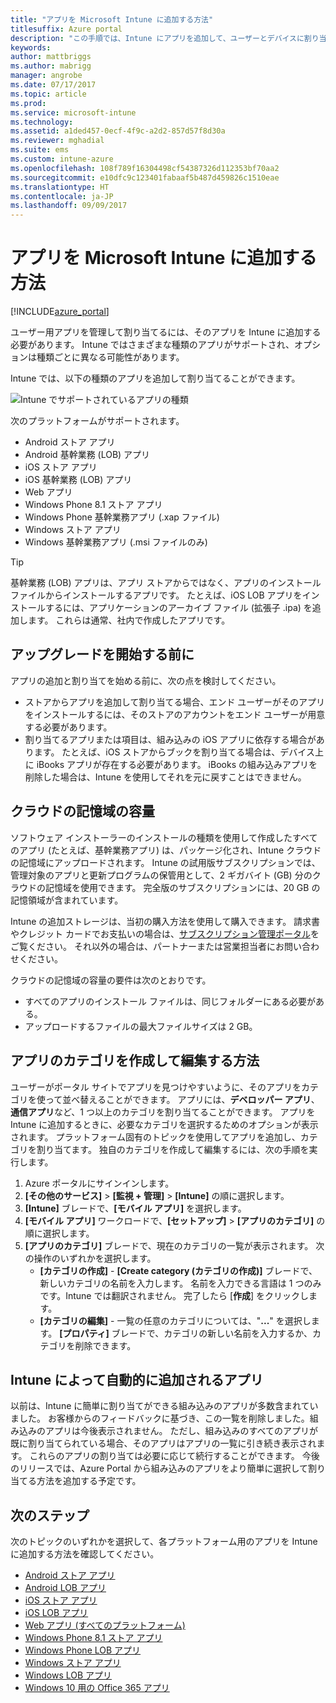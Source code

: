 ```yaml
---
title: "アプリを Microsoft Intune に追加する方法"
titlesuffix: Azure portal
description: "この手順では、Intune にアプリを追加して、ユーザーとデバイスに割り当てられる状態にします。 \""
keywords: 
author: mattbriggs
ms.author: mabrigg
manager: angrobe
ms.date: 07/17/2017
ms.topic: article
ms.prod: 
ms.service: microsoft-intune
ms.technology: 
ms.assetid: a1ded457-0ecf-4f9c-a2d2-857d57f8d30a
ms.reviewer: mghadial
ms.suite: ems
ms.custom: intune-azure
ms.openlocfilehash: 108f789f16304498cf54387326d112353bf70aa2
ms.sourcegitcommit: e10dfc9c123401fabaaf5b487d459826c1510eae
ms.translationtype: HT
ms.contentlocale: ja-JP
ms.lasthandoff: 09/09/2017
---
```

# <a name="how-to-add-an-app-to-microsoft-intune"></a>アプリを Microsoft Intune に追加する方法

[!INCLUDE[azure_portal](./includes/azure_portal.md)]

ユーザー用アプリを管理して割り当てるには、そのアプリを Intune に追加する必要があります。 Intune ではさまざまな種類のアプリがサポートされ、オプションは種類ごとに異なる可能性があります。

Intune では、以下の種類のアプリを追加して割り当てることができます。

![Intune でサポートされているアプリの種類](./media/app-types.png)

次のプラットフォームがサポートされます。

- Android ストア アプリ
- Android 基幹業務 (LOB) アプリ
- iOS ストア アプリ
- iOS 基幹業務 (LOB) アプリ
- Web アプリ
- Windows Phone 8.1 ストア アプリ
- Windows Phone 基幹業務アプリ (.xap ファイル)
- Windows ストア アプリ
- Windows 基幹業務アプリ (.msi ファイルのみ)

>[!TIP]
> 基幹業務 (LOB) アプリは、アプリ ストアからではなく、アプリのインストール ファイルからインストールするアプリです。 たとえば、iOS LOB アプリをインストールするには、アプリケーションのアーカイブ ファイル (拡張子 .ipa) を追加します。 これらは通常、社内で作成したアプリです。

## <a name="before-you-start"></a>アップグレードを開始する前に

アプリの追加と割り当てを始める前に、次の点を検討してください。

- ストアからアプリを追加して割り当てる場合、エンド ユーザーがそのアプリをインストールするには、そのストアのアカウントをエンド ユーザーが用意する必要があります。
- 割り当てるアプリまたは項目は、組み込みの iOS アプリに依存する場合があります。 たとえば、iOS ストアからブックを割り当てる場合は、デバイス上に iBooks アプリが存在する必要があります。 iBooks の組み込みアプリを削除した場合は、Intune を使用してそれを元に戻すことはできません。

## <a name="cloud-storage-space"></a>クラウドの記憶域の容量
ソフトウェア インストーラーのインストールの種類を使用して作成したすべてのアプリ (たとえば、基幹業務アプリ) は、パッケージ化され、Intune クラウドの記憶域にアップロードされます。 Intune の試用版サブスクリプションでは、管理対象のアプリと更新プログラムの保管用として、2 ギガバイト (GB) 分のクラウドの記憶域を使用できます。 完全版のサブスクリプションには、20 GB の記憶領域が含まれています。

Intune の追加ストレージは、当初の購入方法を使用して購入できます。  請求書やクレジット カードでお支払いの場合は、[サブスクリプション管理ポータル](https://portal.office.com/adminportal/home?switchtomodern=true#/subscriptions)をご覧ください。  それ以外の場合は、パートナーまたは営業担当者にお問い合わせください。

クラウドの記憶域の容量の要件は次のとおりです。

-   すべてのアプリのインストール ファイルは、同じフォルダーにある必要がある。
-   アップロードするファイルの最大ファイルサイズは 2 GB。

## <a name="how-to-create-and-edit-categories-for-apps"></a>アプリのカテゴリを作成して編集する方法

ユーザーがポータル サイトでアプリを見つけやすいように、そのアプリをカテゴリを使って並べ替えることができます。 アプリには、**デベロッパー アプリ**、**通信アプリ**など、1 つ以上のカテゴリを割り当てることができます。
アプリを Intune に追加するときに、必要なカテゴリを選択するためのオプションが表示されます。 プラットフォーム固有のトピックを使用してアプリを追加し、カテゴリを割り当てます。 独自のカテゴリを作成して編集するには、次の手順を実行します。

1. Azure ポータルにサインインします。
2. **[その他のサービス]** > **[監視 + 管理]** > **[Intune]** の順に選択します。
3. **[Intune]** ブレードで、**[モバイル アプリ]** を選択します。
4. **[モバイル アプリ]** ワークロードで、**[セットアップ]** > **[アプリのカテゴリ]** の順に選択します。
5. **[アプリのカテゴリ]** ブレードで、現在のカテゴリの一覧が表示されます。 次の操作のいずれかを選択します。
    - **[カテゴリの作成]** - **[Create category (カテゴリの作成)]** ブレードで、新しいカテゴリの名前を入力します。 名前を入力できる言語は 1 つのみです。Intune では翻訳されません。 完了したら [**作成**] をクリックします。
    - **[カテゴリの編集]** - 一覧の任意のカテゴリについては、"**...**" を選択します。 **[プロパティ]** ブレードで、カテゴリの新しい名前を入力するか、カテゴリを削除できます。


## <a name="apps-added-automatically-by-intune"></a>Intune によって自動的に追加されるアプリ

以前は、Intune に簡単に割り当てができる組み込みのアプリが多数含まれていました。 お客様からのフィードバックに基づき、この一覧を削除しました。組み込みのアプリは今後表示されません。
ただし、組み込みのすべてのアプリが既に割り当てられている場合、そのアプリはアプリの一覧に引き続き表示されます。 これらのアプリの割り当ては必要に応じて続行することができます。
今後のリリースでは、Azure Portal から組み込みのアプリをより簡単に選択して割り当てる方法を追加する予定です。

## <a name="next-steps"></a>次のステップ

次のトピックのいずれかを選択して、各プラットフォーム用のアプリを Intune に追加する方法を確認してください。

- [Android ストア アプリ](store-apps-android.md)
- [Android LOB アプリ](lob-apps-android.md)
- [iOS ストア アプリ](store-apps-ios.md)
- [iOS LOB アプリ](lob-apps-ios.md)
- [Web アプリ (すべてのプラットフォーム)](web-app.md)
- [Windows Phone 8.1 ストア アプリ](store-apps-windows-phone-8-1.md)
- [Windows Phone LOB アプリ](lob-apps-windows-phone.md)
- [Windows ストア アプリ](store-apps-windows.md)
- [Windows LOB アプリ](lob-apps-windows.md)
- [Windows 10 用の Office 365 アプリ](apps-add-office365.md)

